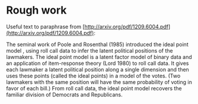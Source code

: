 # Rough work

Useful text to paraphrase from [http://arxiv.org/pdf/1209.6004.pdf](http://arxiv.org/pdf/1209.6004.pdf):

>
The seminal work of Poole and Rosenthal (1985) introduced the
ideal point model
, using
roll call data to infer the latent political positions of the lawmakers.  The ideal point model
is  a  latent  factor  model  of  binary  data  and  an  application  of  item-response  theory  (Lord
1980)  to  roll  call  data.   It  gives  each  lawmaker  a  latent  political  position  along  a  single
dimension and then uses these points (called the ideal points) in a model of the votes.  (Two
lawmakers with the same position will have the same probability of voting in favor of each
bill.)  From roll call data, the ideal point model recovers the familiar division of Democrats
and Republicans.

